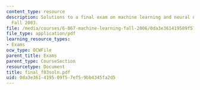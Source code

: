 ```yaml
---
content_type: resource
description: Solutions to a final exam on machine learning and neural networks from
  Fall 2003.
file: /media/courses/6-867-machine-learning-fall-2006/0da3e361419509f57ef59bb4345fa2d5_final_f03soln.pdf
file_type: application/pdf
learning_resource_types:
- Exams
ocw_type: OCWFile
parent_title: Exams
parent_type: CourseSection
resourcetype: Document
title: final_f03soln.pdf
uid: 0da3e361-4195-09f5-7ef5-9bb4345fa2d5
---
```

